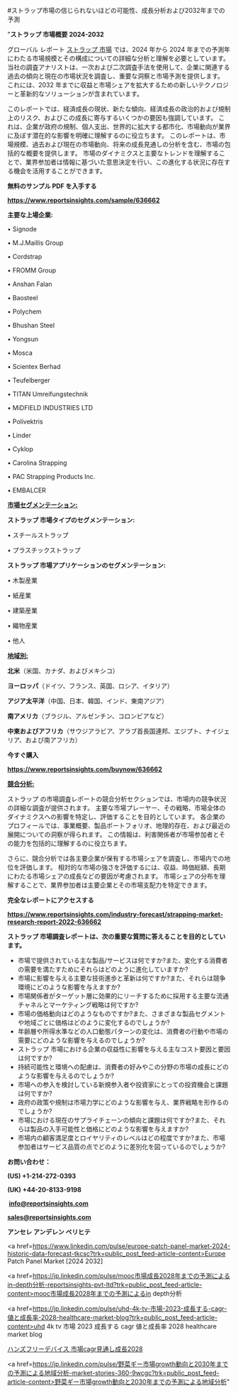 #ストラップ市場の信じられないほどの可能性、成長分析および2032年までの予測

"<strong>ストラップ 市場概要 2024-2032</strong>

グローバル レポート <a href=https://www.reportsinsights.com/sample/636662>ストラップ 市場</a> では、2024 年から 2024 年までの予測年にわたる市場規模とその構成についての詳細な分析と理解を必要としています。 当社の調査アナリストは、一次および二次調査手法を使用して、企業に関連する過去の傾向と現在の市場状況を調査し、重要な洞察と市場予測を提供します。 これには、2032 年までに収益と市場シェアを拡大​​するための新しいテクノロジーと革新的なソリューションが含まれています。

このレポートでは、経済成長の現状、新たな傾向、経済成長の政治的および規制上のリスク、およびこの成長に寄与するいくつかの要因も強調しています。 これは、企業が政府の規制、個人支出、世界的に拡大する都市化、市場動向が業界に及ぼす潜在的な影響を明確に理解するのに役立ちます。 このレポートは、市場規模、過去および現在の市場動向、将来の成長見通しの分析を含む、市場の包括的な概要を提供します。 市場のダイナミクスと主要なトレンドを理解することで、業界参加者は情報に基づいた意思決定を行い、この進化する状況に存在する機会を活用することができます。

<strong><b>無料のサンプル PDF を入手する</b></strong>

<a href=https://www.reportsinsights.com/sample/636662><strong><u>https://www.reportsinsights.com/sample/636662</u></strong></a>

<strong>主要な上場企業:</strong>

• Signode

• M.J.Maillis Group

• Cordstrap

• FROMM Group

• Anshan Falan

• Baosteel

• Polychem

• Bhushan Steel

• Yongsun

• Mosca

• Scientex Berhad

• Teufelberger

• TITAN Umreifungstechnik

• MiDFIELD INDUSTRIES LTD

• Polivektris

• Linder

• Cyklop

• Carolina Strapping

• PAC Strapping Products Inc.

• EMBALCER

<strong><u>市場セグメンテーション</u></strong><strong><u>:</u></strong>

<strong>ストラップ 市場タイプのセグメンテーション:</strong>

• スチールストラップ

• プラスチックストラップ

<strong>ストラップ 市場アプリケーションのセグメンテーション:</strong>

• 木製産業

• 紙産業

• 建築産業

• 織物産業

• 他人

<strong><u>地域別</u></strong><strong><u>:</u></strong>

<strong>北米</strong>（米国、カナダ、およびメキシコ）

<strong>ヨーロッパ</strong>（ドイツ、フランス、英国、ロシア、イタリア）

<strong>アジア太平洋</strong>（中国、日本、韓国、インド、東南アジア）

<strong>南アメリカ</strong>（ブラジル、アルゼンチン、コロンビアなど）

<strong>中東およびアフリカ</strong>（サウジアラビア、アラブ首長国連邦、エジプト、ナイジェリア、および南アフリカ）

<strong>今すぐ購入</strong>

<a href=https://www.reportsinsights.com/buynow/636662><strong><u>https://www.reportsinsights.com/buynow/636662</u></strong></a>

<strong><u>競合分析:</u></strong>

ストラップ の市場調査レポートの競合分析セクションでは、市場内の競争状況の詳細な調査が提供されます。 主要な市場プレーヤー、その戦略、市場全体のダイナミクスへの影響を特定し、評価することを目的としています。 各企業のプロフィールでは、事業概要、製品ポートフォリオ、地理的存在、および最近の展開についての洞察が得られます。 この情報は、利害関係者が市場参加者とその能力を包括的に理解するのに役立ちます。

さらに、競合分析では各主要企業が保有する市場シェアを調査し、市場内での地位を評価します。 相対的な市場の強さを評価するには、収益、時価総額、長期にわたる市場シェアの成長などの要因が考慮されます。 市場シェアの分布を理解することで、業界参加者は主要企業とその市場支配力を特定できます。

<strong>完全なレポートにアクセスする</strong>

<a href=https://www.reportsinsights.com/industry-forecast/strapping-market-research-report-2022-636662><strong><u><b>https://www.reportsinsights.com/industry-forecast/strapping-market-research-report-2022-636662</b></u></strong></a>

<strong><b>ストラップ 市場調査レポートは、次の重要な質問に答えることを目的としています。</b></strong>
<ul>
  <li>市場で提供されている主な製品/サービスは何ですか?また、変化する消費者の需要を満たすためにそれらはどのように進化していますか?</li>
  <li>市場に影響を与える主要な技術進歩と革新は何ですか?また、それらは競争環境にどのような影響を与えますか?</li>
  <li>市場関係者がターゲット層に効果的にリーチするために採用する主要な流通チャネルとマーケティング戦略は何ですか?</li>
  <li>市場の価格動向はどのようなものですか?また、さまざまな製品セグメントや地域ごとに価格はどのように変化するのでしょうか?</li>
  <li>年齢層や所得水準などの人口動態パターンの変化は、消費者の行動や市場の需要にどのような影響を与えるのでしょうか?</li>
  <li>ストラップ 市場における企業の収益性に影響を与える主なコスト要因と要因は何ですか?</li>
  <li>持続可能性と環境への配慮は、消費者の好みやこの分野の市場の成長にどのような影響を与えるのでしょうか?</li>
  <li>市場への参入を検討している新規参入者や投資家にとっての投資機会と課題は何ですか?</li>
  <li>政府の政策や規制は市場力学にどのような影響を与え、業界戦略を形作るのでしょうか?</li>
  <li>市場における現在のサプライチェーンの傾向と課題は何ですか?また、それらは製品の入手可能性と価格にどのような影響を与えますか?</li>
  <li>市場内の顧客満足度とロイヤリティのレベルはどの程度ですか?また、市場参加者はサービス品質の点でどのように差別化を図っているのでしょうか?</li>
</ul>
<strong>お問い合わせ：</strong>

<strong>(US) +1-214-272-0393</strong>

<strong>(UK) +44-20-8133-9198</strong>

<strong> </strong><a href=info@reportsinsights.com><strong><u>info@reportsinsights.com</u></strong></a>

<a href=sales@reportsinsights.com><strong><u>sales@reportsinsights.com</u></strong></a>

<strong>アンセレ アンデレン ベリヒテ</strong>

<a href=https://www.linkedin.com/pulse/europe-patch-panel-market-2024-historic-data-forecast-tkcsc?trk=public_post_feed-article-content>Europe Patch Panel Market [2024 2032]</a>

<a href=https://jp.linkedin.com/pulse/mooc市場成長2028年までの予測によるin-depth分析-reportsinsights-pvt-ltd?trk=public_post_feed-article-content>mooc市場成長2028年までの予測によるin depth分析</a>

<a href=https://jp.linkedin.com/pulse/uhd-4k-tv-市場-2023-成長する-cagr-値と成長率-2028-healthcare-market-blog?trk=public_post_feed-article-content>uhd 4k tv 市場 2023 成長する cagr 値と成長率 2028 healthcare market blog</a>

<a href=https://www.linkedin.com/pulse/ハンズフリーデバイス-市場cagr見通し成長2028-community-market-research/>ハンズフリーデバイス 市場cagr見通し成長2028</a>

<a href=https://jp.linkedin.com/pulse/野菜ギー市場growth動向と2030年までの予測による地域分析-market-stories-360-9wcgc?trk=public_post_feed-article-content>野菜ギー市場growth動向と2030年までの予測による地域分析</a>"
